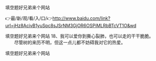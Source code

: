 填空题好兄弟来个网站

👉最/新/观/看/入/口/👉http://www.baidu.com/link?url=jHz8AcivB1yuSpc8sJSrNM3GjOR6OSPiMLRbBTcVT1O&wd

填空题好兄弟来个网站	18、我可以爱你到撕心裂肺，也可以走的干干脆脆。
　　尽管树的来历不明，但这一点儿都不妨碍我对它的热爱。


填空题好兄弟来个网站
